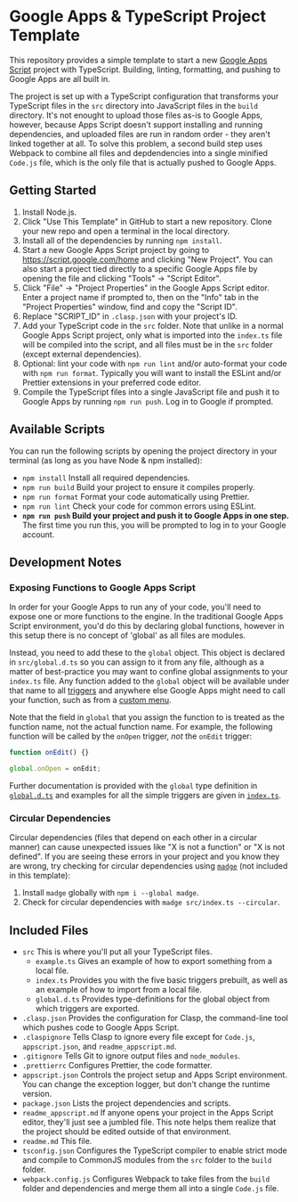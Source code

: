 # Google Apps & TypeScript Project Template

This repository provides a simple template to start a new
[Google Apps Script](https://developers.google.com/apps-script) project with
TypeScript. Building, linting, formatting, and pushing to Google Apps are all
built in.

The project is set up with a TypeScript configuration that transforms your
TypeScript files in the `src` directory into JavaScript files in the `build`
directory. It's not enought to upload those files as-is to Google Apps, however,
because Apps Script doesn't support installing and running dependencies, and
uploaded files are run in random order - they aren't linked together at all. To
solve this problem, a second build step uses Webpack to combine all files and
depdendencies into a single minified `Code.js` file, which is the only file that
is actually pushed to Google Apps.

## Getting Started

1. Install Node.js.
2. Click "Use This Template" in GitHub to start a new repository. Clone your new
   repo and open a terminal in the local directory.
3. Install all of the dependencies by running `npm install`.
4. Start a new Google Apps Script project by going to
   https://script.google.com/home and clicking "New Project". You can also start
   a project tied directly to a specific Google Apps file by opening the file
   and clicking "Tools" -> "Script Editor".
5. Click "File" -> "Project Properties" in the Google Apps Script editor. Enter
   a project name if prompted to, then on the "Info" tab in the "Project
   Properties" window, find and copy the "Script ID".
6. Replace "SCRIPT_ID" in `.clasp.json` with your project's ID.
7. Add your TypeScript code in the `src` folder. Note that unlike in a normal
   Google Apps Script project, only what is imported into the `index.ts` file
   will be compiled into the script, and all files must be in the `src` folder
   (except external dependencies).
8. Optional: lint your code with `npm run lint` and/or auto-format your code
   with `npm run format`. Typically you will want to install the ESLint and/or
   Prettier extensions in your preferred code editor.
9. Compile the TypeScript files into a single JavaScript file and push it to
   Google Apps by running `npm run push`. Log in to Google if prompted.

## Available Scripts

You can run the following scripts by opening the project directory in your
terminal (as long as you have Node & npm installed):

- `npm install` Install all required dependencies.
- `npm run build` Build your project to ensure it compiles properly.
- `npm run format` Format your code automatically using Prettier.
- `npm run lint` Check your code for common errors using ESLint.
- **`npm run push` Build your project and push it to Google Apps in one step.**
  The first time you run this, you will be prompted to log in to your Google
  account.

## Development Notes

### Exposing Functions to Google Apps Script

In order for your Google Apps to run any of your code, you'll need to expose one
or more functions to the engine. In the traditional Google Apps Script
environment, you'd do this by declaring global functions, however in this setup
there is no concept of 'global' as all files are modules.

Instead, you need to add these to the `global` object. This object is declared
in `src/global.d.ts` so you can assign to it from any file, although as a matter
of best-practice you may want to confine global assignments to your `index.ts`
file. Any function added to the `global` object will be available under that
name to all
[triggers](https://developers.google.com/apps-script/guides/triggers) and
anywhere else Google Apps might need to call your function, such as from a
[custom menu](https://developers.google.com/apps-script/guides/menus).

Note that the field in `global` that you assign the function to is treated as
the function name, not the actual function name. For example, the following
function will be called by the `onOpen` trigger, _not_ the `onEdit` trigger:

```ts
function onEdit() {}

global.onOpen = onEdit;
```

Further documentation is provided with the `global` type definition in
[`global.d.ts`](https://github.com/iansan5653/gas-ts-template/blob/master/src/global.d.ts)
and examples for all the simple triggers are given in
[`index.ts`](https://github.com/iansan5653/gas-ts-template/blob/master/src/index.ts#L39-L43).

### Circular Dependencies

Circular dependencies (files that depend on each other in a circular manner) can
cause unexpected issues like "X is not a function" or "X is not defined". If you
are seeing these errors in your project and you know they are wrong, try
checking for circular dependencies using
[`madge`](https://github.com/pahen/madge) (not included in this template):

1. Install `madge` globally with `npm i --global madge`.
2. Check for circular dependencies with `madge src/index.ts --circular`.

## Included Files

- `src` This is where you'll put all your TypeScript files.
  - `example.ts` Gives an example of how to export something from a local file.
  - `index.ts` Provides you with the five basic triggers prebuilt, as well as an
    example of how to import from a local file.
  - `global.d.ts` Provides type-definitions for the global object from which
    triggers are exported.
- `.clasp.json` Provides the configuration for Clasp, the command-line tool
  which pushes code to Google Apps Script.
- `.claspignore` Tells Clasp to ignore every file except for `Code.js`,
  `appscript.json`, and `readme_appscript.md`.
- `.gitignore` Tells Git to ignore output files and `node_modules`.
- `.prettierrc` Configures Prettier, the code formatter.
- `appscript.json` Controls the project setup and Apps Script environment. You
  can change the exception logger, but don't change the runtime version.
- `package.json` Lists the project dependencies and scripts.
- `readme_appscript.md` If anyone opens your project in the Apps Script editor,
  they'll just see a jumbled file. This note helps them realize that the project
  should be edited outside of that environment.
- `readme.md` This file.
- `tsconfig.json` Configures the TypeScript compiler to enable strict mode and
  compile to CommonJS modules from the `src` folder to the `build` folder.
- `webpack.config.js` Configures Webpack to take files from the `build` folder
  and dependencies and merge them all into a single `Code.js` file.
